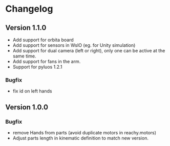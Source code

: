 # Changelog 

## Version 1.1.0

* Add support for orbita board
* Add support for sensors in WsIO (eg. for Unity simulation)
* Add support for dual camera (left or right), only one can be active at the same time.
* Add support for fans in the arm.
* Support for pyluos 1.2.1

### Bugfix 

* fix id on left hands

## Version 1.0.0

### Bugfix

* remove Hands from parts (avoid duplicate motors in reachy.motors)
* Adjust parts length in kinematic definition to match new version.